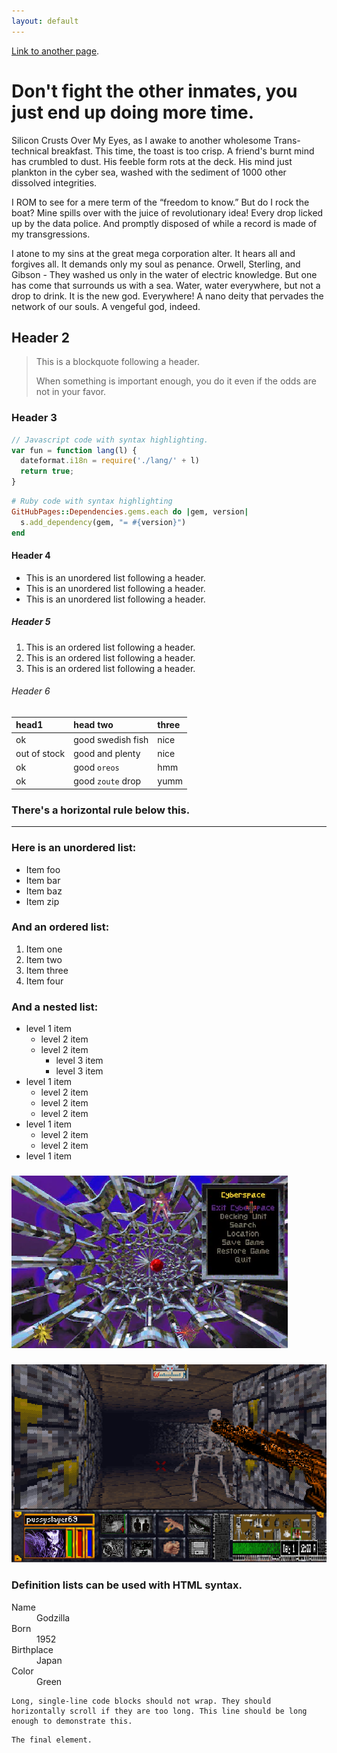 ```yaml
---
layout: default
---
```


[Link to another page](https://on.soundcloud.com/T1xoapk9aFPLEQst6).

# Don't fight the other inmates, you just end up doing more time.

Silicon Crusts Over My Eyes, as I awake to another wholesome Trans-technical breakfast.
This time, the toast is too crisp.
A friend's burnt mind has crumbled to dust.
His feeble form rots at the deck.
His mind just plankton in the cyber sea, washed with the sediment of 1000 other dissolved integrities.
 
I ROM to see for a mere term of the “freedom to know.”
But do I rock the boat?
Mine spills over with the juice of revolutionary idea!
Every drop licked up by the data police.
And promptly disposed of while a record is made of my transgressions.
 
I atone to my sins at the great mega corporation alter.
It hears all and forgives all.
It demands only my soul as penance.
Orwell, Sterling, and Gibson - They washed us only in the water of electric knowledge.
But one has come that surrounds us with a sea.
Water, water everywhere, but not a drop to drink.
It is the new god.
Everywhere!
A nano deity that pervades the network of our souls.
A vengeful god, indeed.

## Header 2

> This is a blockquote following a header.
>
> When something is important enough, you do it even if the odds are not in your favor.

### Header 3

```js
// Javascript code with syntax highlighting.
var fun = function lang(l) {
  dateformat.i18n = require('./lang/' + l)
  return true;
}
```

```ruby
# Ruby code with syntax highlighting
GitHubPages::Dependencies.gems.each do |gem, version|
  s.add_dependency(gem, "= #{version}")
end
```

#### Header 4

*   This is an unordered list following a header.
*   This is an unordered list following a header.
*   This is an unordered list following a header.

##### Header 5

1.  This is an ordered list following a header.
2.  This is an ordered list following a header.
3.  This is an ordered list following a header.

###### Header 6

| head1        | head two          | three |
|:-------------|:------------------|:------|
| ok           | good swedish fish | nice  |
| out of stock | good and plenty   | nice  |
| ok           | good `oreos`      | hmm   |
| ok           | good `zoute` drop | yumm  |

### There's a horizontal rule below this.

* * *

### Here is an unordered list:

*   Item foo
*   Item bar
*   Item baz
*   Item zip

### And an ordered list:

1.  Item one
1.  Item two
1.  Item three
1.  Item four

### And a nested list:

- level 1 item
  - level 2 item
  - level 2 item
    - level 3 item
    - level 3 item
- level 1 item
  - level 2 item
  - level 2 item
  - level 2 item
- level 1 item
  - level 2 item
  - level 2 item
- level 1 item

### 

![Cyberspace](cyberspace.png)

### 

![Cyberpsacebig?](skele.png)


### Definition lists can be used with HTML syntax.

<dl>
<dt>Name</dt>
<dd>Godzilla</dd>
<dt>Born</dt>
<dd>1952</dd>
<dt>Birthplace</dt>
<dd>Japan</dd>
<dt>Color</dt>
<dd>Green</dd>
</dl>

```
Long, single-line code blocks should not wrap. They should horizontally scroll if they are too long. This line should be long enough to demonstrate this.
```

```
The final element.
```
